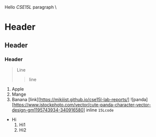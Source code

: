 Hello
*CSE15L*
paragraph \
# Header
## Header
### Header
> Line
> > line
1. Apple
2. Mange
3. Banana
[link][https://mikiiist.github.io/cse15l-lab-reports/]
![panda][https://www.istockphoto.com/vector/cute-panda-character-vector-design-gm1195743934-340916580]
inline `15Lcode`
* Hi
    1. Hi1
    2. Hi2
